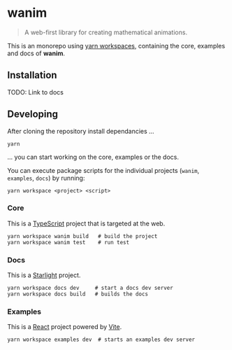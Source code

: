 # wanim

> A web-first library for creating mathematical animations.

This is an monorepo using [yarn workspaces](), containing the core, examples and docs of **wanim**.

## Installation

TODO: Link to docs

## Developing

After cloning the repository install dependancies ...

```console
yarn
```

... you can start working on the core, examples or the docs.

You can execute package scripts for the individual projects (`wanim`, `examples`, `docs`) by running:

```console
yarn workspace <project> <script>
```

### Core

This is a [TypeScript] project that is targeted at the web.

```console
yarn workspace wanim build   # build the project
yarn workspace wanim test    # run test
```

### Docs

This is a [Starlight] project.

```console
yarn workspace docs dev     # start a docs dev server
yarn workspace docs build   # builds the docs
```

### Examples

This is a [React] project powered by [Vite].

```console
yarn workspace examples dev  # starts an examples dev server
```

[nx]: https://nx.dev/
[Starlight]: https://starlight.astro.build/
[React]: https://react.dev/
[Vite]: https://vite.dev/
[TypeScript]: https://www.typescriptlang.org/
